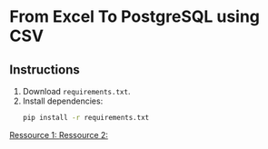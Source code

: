 # From Excel To PostgreSQL using CSV

## Instructions

1. Download `requirements.txt`.
2. Install dependencies:  
   ```bash
   pip install -r requirements.txt
[Ressource 1: ]((https://hevodata.com/learn/excel-to-postgresql/))
[Ressource 2: ]((https://www.youtube.com/watch?v=ijVfaCq21oU&ab_channel=IOTStation))
